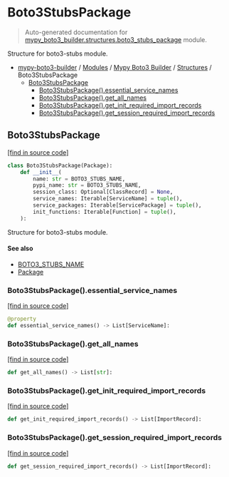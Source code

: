# Boto3StubsPackage

> Auto-generated documentation for [mypy_boto3_builder.structures.boto3_stubs_package](https://github.com/vemel/mypy_boto3_builder/blob/master/mypy_boto3_builder/structures/boto3_stubs_package.py) module.

Structure for boto3-stubs module.

- [mypy-boto3-builder](../../README.md#mypy_boto3_builder) / [Modules](../../MODULES.md#mypy-boto3-builder-modules) / [Mypy Boto3 Builder](../index.md#mypy-boto3-builder) / [Structures](index.md#structures) / Boto3StubsPackage
    - [Boto3StubsPackage](#boto3stubspackage)
        - [Boto3StubsPackage().essential_service_names](#boto3stubspackageessential_service_names)
        - [Boto3StubsPackage().get_all_names](#boto3stubspackageget_all_names)
        - [Boto3StubsPackage().get_init_required_import_records](#boto3stubspackageget_init_required_import_records)
        - [Boto3StubsPackage().get_session_required_import_records](#boto3stubspackageget_session_required_import_records)

## Boto3StubsPackage

[[find in source code]](https://github.com/vemel/mypy_boto3_builder/blob/master/mypy_boto3_builder/structures/boto3_stubs_package.py#L17)

```python
class Boto3StubsPackage(Package):
    def __init__(
        name: str = BOTO3_STUBS_NAME,
        pypi_name: str = BOTO3_STUBS_NAME,
        session_class: Optional[ClassRecord] = None,
        service_names: Iterable[ServiceName] = tuple(),
        service_packages: Iterable[ServicePackage] = tuple(),
        init_functions: Iterable[Function] = tuple(),
    ):
```

Structure for boto3-stubs module.

#### See also

- [BOTO3_STUBS_NAME](../constants.md#boto3_stubs_name)
- [Package](package.md#package)

### Boto3StubsPackage().essential_service_names

[[find in source code]](https://github.com/vemel/mypy_boto3_builder/blob/master/mypy_boto3_builder/structures/boto3_stubs_package.py#L37)

```python
@property
def essential_service_names() -> List[ServiceName]:
```

### Boto3StubsPackage().get_all_names

[[find in source code]](https://github.com/vemel/mypy_boto3_builder/blob/master/mypy_boto3_builder/structures/boto3_stubs_package.py#L97)

```python
def get_all_names() -> List[str]:
```

### Boto3StubsPackage().get_init_required_import_records

[[find in source code]](https://github.com/vemel/mypy_boto3_builder/blob/master/mypy_boto3_builder/structures/boto3_stubs_package.py#L45)

```python
def get_init_required_import_records() -> List[ImportRecord]:
```

### Boto3StubsPackage().get_session_required_import_records

[[find in source code]](https://github.com/vemel/mypy_boto3_builder/blob/master/mypy_boto3_builder/structures/boto3_stubs_package.py#L67)

```python
def get_session_required_import_records() -> List[ImportRecord]:
```
